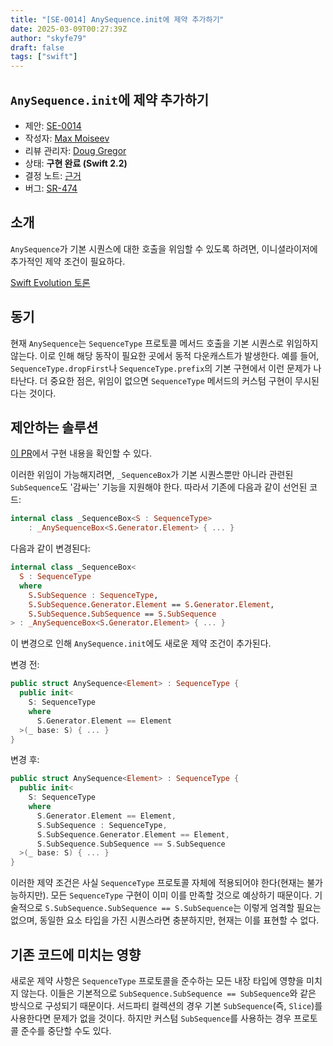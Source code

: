 ```yaml
---
title: "[SE-0014] AnySequence.init에 제약 추가하기"
date: 2025-03-09T00:27:39Z
author: "skyfe79"
draft: false
tags: ["swift"]
---
```


## `AnySequence.init`에 제약 추가하기

* 제안: [SE-0014](0014-constrained-AnySequence.md)  
* 작성자: [Max Moiseev](https://github.com/moiseev)  
* 리뷰 관리자: [Doug Gregor](https://github.com/DougGregor)  
* 상태: **구현 완료 (Swift 2.2)**  
* 결정 노트: [근거](https://forums.swift.org/t/accepted-se-0014-constraining-anysequence-init/924)  
* 버그: [SR-474](https://bugs.swift.org/browse/SR-474)


## 소개

`AnySequence`가 기본 시퀀스에 대한 호출을 위임할 수 있도록 하려면, 이니셜라이저에 추가적인 제약 조건이 필요하다.

[Swift Evolution 토론](https://forums.swift.org/t/restricting-anysequence-init/254)


## 동기

현재 `AnySequence`는 `SequenceType` 프로토콜 메서드 호출을 기본 시퀀스로 위임하지 않는다. 이로 인해 해당 동작이 필요한 곳에서 동적 다운캐스트가 발생한다. 예를 들어, `SequenceType.dropFirst`나 `SequenceType.prefix`의 기본 구현에서 이런 문제가 나타난다. 더 중요한 점은, 위임이 없으면 `SequenceType` 메서드의 커스텀 구현이 무시된다는 것이다.


## 제안하는 솔루션

[이 PR](https://github.com/apple/swift/pull/220)에서 구현 내용을 확인할 수 있다.

이러한 위임이 가능해지려면, `_SequenceBox`가 기본 시퀀스뿐만 아니라 관련된 `SubSequence`도 '감싸는' 기능을 지원해야 한다. 따라서 기존에 다음과 같이 선언된 코드:

```Swift
internal class _SequenceBox<S : SequenceType>
    : _AnySequenceBox<S.Generator.Element> { ... }
```

다음과 같이 변경된다:

```Swift
internal class _SequenceBox<
  S : SequenceType
  where
    S.SubSequence : SequenceType,
    S.SubSequence.Generator.Element == S.Generator.Element,
    S.SubSequence.SubSequence == S.SubSequence
> : _AnySequenceBox<S.Generator.Element> { ... }
```

이 변경으로 인해 `AnySequence.init`에도 새로운 제약 조건이 추가된다.

변경 전:

```Swift
public struct AnySequence<Element> : SequenceType {
  public init<
    S: SequenceType
    where
      S.Generator.Element == Element
  >(_ base: S) { ... }
}
```

변경 후:

```Swift
public struct AnySequence<Element> : SequenceType {
  public init<
    S: SequenceType
    where
      S.Generator.Element == Element,
      S.SubSequence : SequenceType,
      S.SubSequence.Generator.Element == Element,
      S.SubSequence.SubSequence == S.SubSequence
  >(_ base: S) { ... }
}
```

이러한 제약 조건은 사실 `SequenceType` 프로토콜 자체에 적용되어야 한다(현재는 불가능하지만). 모든 `SequenceType` 구현이 이미 이를 만족할 것으로 예상하기 때문이다. 기술적으로 `S.SubSequence.SubSequence == S.SubSequence`는 이렇게 엄격할 필요는 없으며, 동일한 요소 타입을 가진 시퀀스라면 충분하지만, 현재는 이를 표현할 수 없다.


## 기존 코드에 미치는 영향

새로운 제약 사항은 `SequenceType` 프로토콜을 준수하는 모든 내장 타입에 영향을 미치지 않는다. 이들은 기본적으로 `SubSequence.SubSequence == SubSequence`와 같은 방식으로 구성되기 때문이다. 서드파티 컬렉션의 경우 기본 `SubSequence`(즉, `Slice`)를 사용한다면 문제가 없을 것이다. 하지만 커스텀 `SubSequence`를 사용하는 경우 프로토콜 준수를 중단할 수도 있다.





